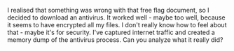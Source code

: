 I realised that something was wrong with that free flag document, so I decided to download an antivirus. It worked well - maybe too well, because it seems to have encrypted all my files. I don't really know how to feel about that - maybe it's for security. I've captured internet traffic and created a memory dump of the antivirus process. Can you analyze what it really did?
